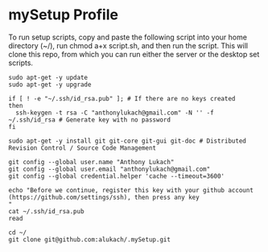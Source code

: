 mySetup Profile
=================

To run setup scripts, copy and paste the following script into your home directory (~/), run chmod a+x script.sh, and then run the script.  This will clone this repo, from which you can run either the server or the desktop set scripts.

    sudo apt-get -y update
    sudo apt-get -y upgrade
    
    if [ ! -e "~/.ssh/id_rsa.pub" ]; # If there are no keys created 
    then 
      ssh-keygen -t rsa -C "anthonylukach@gmail.com" -N '' -f ~/.ssh/id_rsa # Generate key with no password 
    fi 
    
    sudo apt-get -y install git git-core git-gui git-doc # Distributed Revision Control / Source Code Management
    
    git config --global user.name "Anthony Lukach"
    git config --global user.email "anthonylukach@gmail.com"
    git config --global credential.helper 'cache --timeout=3600'
     
    echo "Before we continue, register this key with your github account (https://github.com/settings/ssh), then press any key 
    " 
    cat ~/.ssh/id_rsa.pub 
    read 
     
    cd ~/ 
    git clone git@github.com:alukach/.mySetup.git
